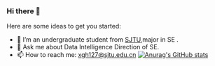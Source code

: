 ### Hi there 👋


Here are some ideas to get you started:
- 🌱 I’m an undergraduate student from [SJTU](http://en.sjtu.edu.cn/),major in SE  .
- 💬 Ask me about Data Intelligence Direction of SE.
- 📫 How to reach me: xgh127@sjtu.edu.cn
[![Anurag's GitHub stats](https://github-readme-stats.vercel.app/api?username=xgh127)](https://github.com/anuraghazra/github-readme-stats)
<!-- [![Harlok's wakatime stats](https://github-readme-stats.vercel.app/api/wakatime?username=xgh127)](https://github.com/anuraghazra/github-readme-stats) -->